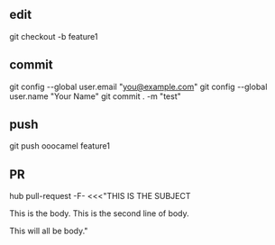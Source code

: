 ## edit
git checkout -b feature1

## commit
git config --global user.email "you@example.com"
git config --global user.name "Your Name"
git commit . -m "test"

## push

git push ooocamel feature1

## PR

hub pull-request -F- <<<"THIS IS THE SUBJECT

This is the body.
This is the second line of body.

This will all be body."
